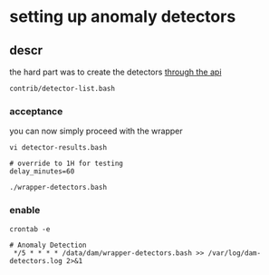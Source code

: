 # setting up anomaly detectors

## descr

the hard part was to create the detectors [through the api](prep-detectors/README)

	contrib/detector-list.bash

### acceptance

you can now simply proceed with the wrapper

	vi detector-results.bash

	# override to 1H for testing
	delay_minutes=60

	./wrapper-detectors.bash

### enable

```
crontab -e

# Anomaly Detection
 */5 * * * * /data/dam/wrapper-detectors.bash >> /var/log/dam-detectors.log 2>&1
```

